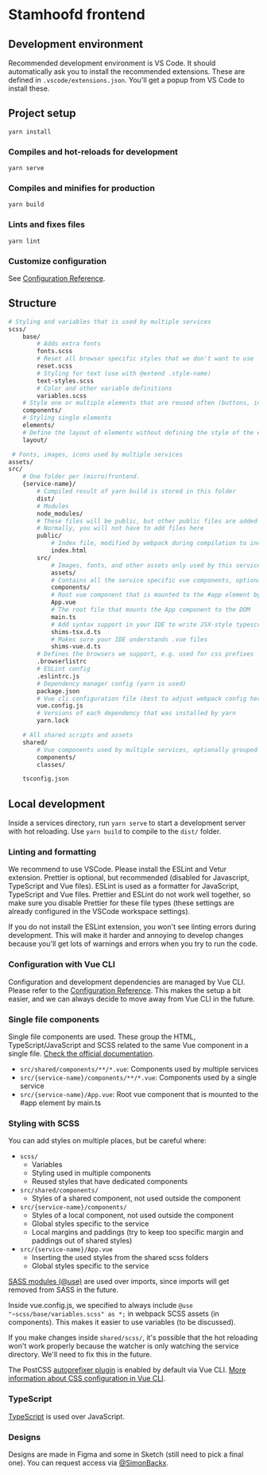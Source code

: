 # Stamhoofd frontend

## Development environment

Recommended development environment is VS Code. It should automatically ask you to install the recommended extensions. These are defined in `.vscode/extensions.json`. You'll get a popup from VS Code to install these.

## Project setup

```
yarn install
```

### Compiles and hot-reloads for development

```
yarn serve
```

### Compiles and minifies for production

```
yarn build
```

### Lints and fixes files

```
yarn lint
```

### Customize configuration

See [Configuration Reference](https://cli.vuejs.org/config/).

## Structure

```bash
# Styling and variables that is used by multiple services
scss/
    base/
        # Adds extra fonts
        fonts.scss
        # Reset all browser specific styles that we don't want to use
        reset.scss
        # Styling for text (use with @extend .style-name)
        text-styles.scss
        # Color and other variable definitions
        variables.scss
    # Style one or multiple elements that are reused often (buttons, inputs)
    components/
    # Styling single elements
    elements/
    # Define the layout of elements without defining the style of the elements
    layout/

 # Fonts, images, icons used by multiple services
assets/
src/
    # One folder per (micro)frontend.
    {service-name}/
        # Compiled result of yarn build is stored in this folder
        dist/
        # Modules
        node_modules/
        # These files will be public, but other public files are added by webpack
        # Normally, you will not have to add files here
        public/
            # Index file, modified by webpack during compilation to include the compiled sources in /src
            index.html
        src/
            # Images, fonts, and other assets only used by this service.
            assets/
            # Contains all the service specific vue components, optionally grouped in folders
            components/
            # Root vue component that is mounted to the #app element by main.ts
            App.vue
            # The root file that mounts the App component to the DOM
            main.ts
            # Add syntax support in your IDE to write JSX-style typescript code (not used)
            shims-tsx.d.ts
            # Makes sure your IDE understands .vue files
            shims-vue.d.ts
        # Defines the browsers we support, e.g. used for css prefixes
        .browserlistrc
        # ESLint config
        .eslintrc.js
        # Dependency manager config (yarn is used)
        package.json
        # Vue cli configuration file (best to adjust webpack config here)
        vue.config.js
        # Versions of each dependency that was installed by yarn
        yarn.lock

    # All shared scripts and assets
    shared/
        # Vue components used by multiple services, optionally grouped in folders
        components/
        classes/

    tsconfig.json
```

## Local development

Inside a services directory, run `yarn serve` to start a development server with hot reloading. Use `yarn build` to compile to the `dist/` folder.

### Linting and formatting

We recommend to use VSCode. Please install the ESLint and Vetur extension. Prettier is optional, but recommended (disabled for Javascript, TypeScript and Vue files). ESLint is used as a formatter for JavaScript, TypeScript and Vue files. Prettier and ESLint do not work well together, so make sure you disable Prettier for these file types (these settings are already configured in the VSCode workspace settings).

If you do not install the ESLint extension, you won't see linting errors during development. This will make it harder and annoying to develop changes because you'll get lots of warnings and errors when you try to run the code.

### Configuration with Vue CLI

Configuration and development dependencies are managed by Vue CLI. Please refer to the [Configuration Reference](https://cli.vuejs.org/config/#global-cli-config). This makes the setup a bit easier, and we can always decide to move away from Vue CLI in the future.

### Single file components

Single file components are used. These group the HTML, TypeScript/JavaScript and SCSS related to the same Vue component in a single file. [Check the official documentation](https://vuejs.org/v2/guide/single-file-components.html).

-   `src/shared/components/**/*.vue`: Components used by multiple services
-   `src/{service-name}/components/**/*.vue`: Components used by a single service
-   `src/{service-name}/App.vue`: Root vue component that is mounted to the #app element by main.ts

### Styling with SCSS

You can add styles on multiple places, but be careful where:

-   `scss/`
    -   Variables
    -   Styling used in multiple components
    -   Reused styles that have dedicated components
-   `src/shared/components/`
    -   Styles of a shared component, not used outside the component
-   `src/{service-name}/components/`
    -   Styles of a local component, not used outside the component
    -   Global styles specific to the service
    -   Local margins and paddings (try to keep too specific margin and paddings out of shared styles)
-   `src/{service-name}/App.vue`
    -   Inserting the used styles from the shared scss folders
    -   Global styles specific to the service

[SASS modules (@use)](https://sass-lang.com/documentation/at-rules/use) are used over imports, since imports will get removed from SASS in the future.

Inside vue.config.js, we specified to always include `@use "~scss/base/variables.scss" as *;` in webpack SCSS assets (in components). This makes it easier to use variables (to be discussed).

If you make changes inside `shared/scss/`, it's possible that the hot reloading won't work properly because the watcher is only watching the service directory. We'll need to fix this in the future.

The PostCSS [autoprefixer plugin](https://github.com/postcss/autoprefixer) is enabled by default via Vue CLI. [More information about CSS configuration in Vue CLI](https://cli.vuejs.org/guide/css.html).

### TypeScript

[TypeScript](https://www.typescriptlang.org/) is used over JavaScript.

### Designs

Designs are made in Figma and some in Sketch (still need to pick a final one). You can request access via [@SimonBackx](https://github.com/SimonBackx).

